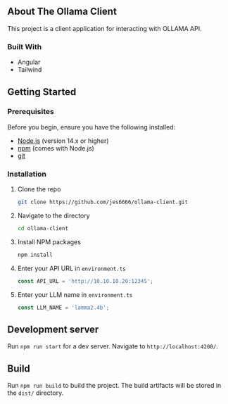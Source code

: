 <a id="readme-top"></a>

<!-- ABOUT THE PROJECT -->
## About The Ollama Client
This project is a client application for interacting with OLLAMA API.


### Built With

* Angular
* Tailwind


<!-- GETTING STARTED -->
## Getting Started


### Prerequisites

Before you begin, ensure you have the following installed:

- [Node.js](https://nodejs.org/) (version 14.x or higher)
- [npm](https://www.npmjs.com/) (comes with Node.js)
- [git](https://github.com/git-guides/install-git)


### Installation


1. Clone the repo
   ```sh
   git clone https://github.com/jes6666/ollama-client.git
   ```
2. Navigate to the directory
   ```sh
   cd ollama-client
   ```
3. Install NPM packages
   ```sh
   npm install
   ```
4. Enter your API URL in `environment.ts`
   ```js
   const API_URL = 'http://10.10.10.20:12345';
   ```
4. Enter your LLM name in `environment.ts`
   ```js
   const LLM_NAME = 'lamma2.4b';
   ```


## Development server

Run `npm run start` for a dev server. Navigate to `http://localhost:4200/`.

## Build

Run `npm run build` to build the project. The build artifacts will be stored in the `dist/` directory.
